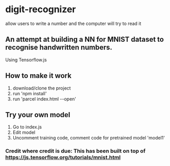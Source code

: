 # digit-recognizer
allow users to write a number and the computer will try to read it

## An attempt at building a NN for MNIST dataset to recognise handwritten numbers. 
Using Tensorflow.js

## How to make it work
1. download/clone the project
2. run 'npm install'
3. run 'parcel index.html --open'

## Try your own model
1. Go to index.js 
2. Edit model
3. Uncomment training code, comment code for pretrained model 'model1'

### Credit where credit is due: This has been built on top of https://js.tensorflow.org/tutorials/mnist.html 
